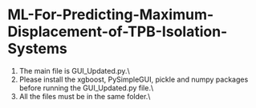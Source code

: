 # ML-For-Predicting-Maximum-Displacement-of-TPB-Isolation-Systems
1. The main file is GUI_Updated.py.\
2. Please install the xgboost, PySimpleGUI, pickle and numpy packages before running the GUI_Updated.py file.\
3. All the files must be in the same folder.\


